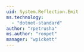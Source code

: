 ```yaml
---
uid: System.Reflection.Emit
ms.technology: 
  - "dotnet-standard"
author: "rpetrusha"
ms.author: "ronpet"
manager: "wpickett"
---
```

